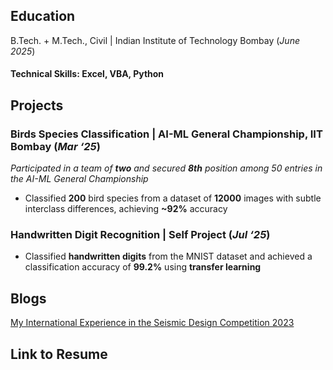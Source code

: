 ## Education
B.Tech. + M.Tech., Civil | Indian Institute of Technology Bombay (_June 2025_)

#### Technical Skills: Excel, VBA, Python

## Projects
### Birds Species Classification | AI-ML General Championship, IIT Bombay (_Mar ‘25_)
_Participated in a team of **two** and secured **8th** position among 50 entries in the AI-ML General Championship_
- Classified **200** bird species from a dataset of **12000** images with subtle interclass differences, achieving **~92%** accuracy

### Handwritten Digit Recognition | Self Project (_Jul ‘25_) 
-	Classified **handwritten digits** from the MNIST dataset and achieved a classification accuracy of **99.2%** using **transfer learning** 

## Blogs
[My International Experience in the Seismic Design Competition 2023](https://civildampiitb.github.io/#/shashankblog)

## Link to Resume
